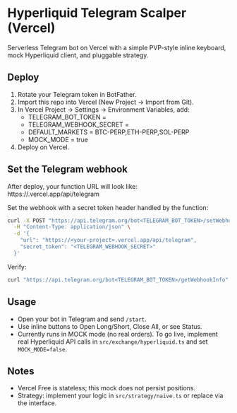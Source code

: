 # Hyperliquid Telegram Scalper (Vercel)

Serverless Telegram bot on Vercel with a simple PVP-style inline keyboard, mock Hyperliquid client, and pluggable strategy.

## Deploy

1) Rotate your Telegram token in BotFather.
2) Import this repo into Vercel (New Project → Import from Git).
3) In Vercel Project → Settings → Environment Variables, add:
   - TELEGRAM_BOT_TOKEN = <your rotated token>
   - TELEGRAM_WEBHOOK_SECRET = <random string>
   - DEFAULT_MARKETS = BTC-PERP,ETH-PERP,SOL-PERP
   - MOCK_MODE = true
4) Deploy on Vercel.

## Set the Telegram webhook

After deploy, your function URL will look like:
https://<your-project>.vercel.app/api/telegram

Set the webhook with a secret token header handled by the function:

```bash
curl -X POST "https://api.telegram.org/bot<TELEGRAM_BOT_TOKEN>/setWebhook" \
  -H "Content-Type: application/json" \
  -d '{
    "url": "https://<your-project>.vercel.app/api/telegram",
    "secret_token": "<TELEGRAM_WEBHOOK_SECRET>"
  }'
```

Verify:
```bash
curl "https://api.telegram.org/bot<TELEGRAM_BOT_TOKEN>/getWebhookInfo"
```

## Usage

- Open your bot in Telegram and send `/start`.
- Use inline buttons to Open Long/Short, Close All, or see Status.
- Currently runs in MOCK mode (no real orders). To go live, implement real Hyperliquid API calls in `src/exchange/hyperliquid.ts` and set `MOCK_MODE=false`.

## Notes

- Vercel Free is stateless; this mock does not persist positions.
- Strategy: implement your logic in `src/strategy/naive.ts` or replace via the interface.
